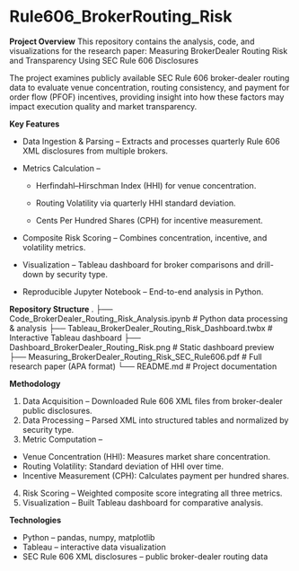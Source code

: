 # Rule606_BrokerRouting_Risk

**Project Overview**
This repository contains the analysis, code, and visualizations for the research paper:
Measuring BrokerDealer Routing Risk and Transparency Using SEC Rule 606 Disclosures

The project examines publicly available SEC Rule 606 broker-dealer routing data to evaluate venue concentration, routing consistency, and payment for order flow (PFOF) incentives, providing insight into how these factors may impact execution quality and market transparency.

**Key Features**
- Data Ingestion & Parsing – Extracts and processes quarterly Rule 606 XML disclosures from multiple brokers.

- Metrics Calculation –

  - Herfindahl–Hirschman Index (HHI) for venue concentration.

  - Routing Volatility via quarterly HHI standard deviation.

  - Cents Per Hundred Shares (CPH) for incentive measurement.

- Composite Risk Scoring – Combines concentration, incentive, and volatility metrics.

- Visualization – Tableau dashboard for broker comparisons and drill-down by security type.

- Reproducible Jupyter Notebook – End-to-end analysis in Python.


**Repository Structure**
.
├── Code_BrokerDealer_Routing_Risk_Analysis.ipynb # Python data processing & analysis
├── Tableau_BrokerDealer_Routing_Risk_Dashboard.twbx # Interactive Tableau dashboard
├── Dashboard_BrokerDealer_Routing_Risk.png # Static dashboard preview
├── Measuring_BrokerDealer_Routing_Risk_SEC_Rule606.pdf # Full research paper (APA format)
└── README.md # Project documentation

**Methodology**
1. Data Acquisition – Downloaded Rule 606 XML files from broker-dealer public disclosures.
2. Data Processing – Parsed XML into structured tables and normalized by security type.
3. Metric Computation –
  - Venue Concentration (HHI): Measures market share concentration.
  - Routing Volatility: Standard deviation of HHI over time.
  - Incentive Measurement (CPH): Calculates payment per hundred shares.
4. Risk Scoring – Weighted composite score integrating all three metrics.
5. Visualization – Built Tableau dashboard for comparative analysis.

**Technologies**
- Python – pandas, numpy, matplotlib
- Tableau – interactive data visualization
- SEC Rule 606 XML disclosures – public broker-dealer routing data

